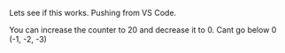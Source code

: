 Lets see if this works. Pushing from VS Code.

You can increase the counter to 20 and decrease it to 0. Cant go below 0 (-1, -2, -3)